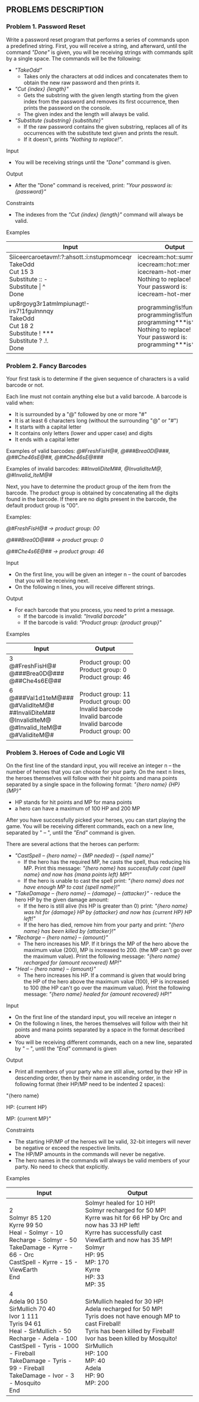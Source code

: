 ## PROBLEMS DESCRIPTION


### Problem 1.	Password Reset
Write a password reset program that performs a series of commands upon a predefined string. First, you will receive a string, and afterward, until the command _"Done"_ is given, you will be receiving strings with commands split by a single space. The commands will be the following:
  +	_"TakeOdd"_
    +	 Takes only the characters at odd indices and concatenates them to obtain the new raw password and then prints it.
  +	_"Cut {index} {length}"_
    +	Gets the substring with the given length starting from the given index from the password and removes its first occurrence, then prints the password on the console.
    +	The given index and the length will always be valid.
  +	_"Substitute {substring} {substitute}"_
    +	If the raw password contains the given substring, replaces all of its occurrences with the substitute text given and prints the result.
    +	If it doesn't, prints _"Nothing to replace!"_.
    
Input
  +	You will be receiving strings until the _"Done"_ command is given.

Output
  +	After the "Done" command is received, print: _"Your password is: {password}"_

Constraints
  +	The indexes from the _"Cut {index} {length}"_ command will always be valid.

Examples

| Input     | Output |
| --------- | -----|
| Siiceercaroetavm!:?:ahsott.:i:nstupmomceqr <br> TakeOdd <br> Cut 15 3 <br> Substitute :: - <br> Substitute \| ^ <br> Done | icecream::hot::summer <br> icecream::hot::mer <br> icecream-hot-mer <br> Nothing to replace! <br> Your password is: icecream-hot-mer |
| up8rgoyg3r1atmlmpiunagt!-irs7!1fgulnnnqy <br> TakeOdd <br> Cut 18 2 <br> Substitute ! *** <br> Substitute ? .!. <br> Done | programming!is!funny <br> programming!is!fun <br> programming**\*is**\*fun <br> Nothing to replace! <br> Your password is: programming**\*is**\*fun |


### Problem 2.	Fancy Barcodes
Your first task is to determine if the given sequence of characters is a valid barcode or not. 

Each line must not contain anything else but a valid barcode. A barcode is valid when:
  +	It is surrounded by a "@" followed by one or more "#"
  +	It is at least 6 characters long (without the surrounding "@" or "#")
  +	It starts with a capital letter
  +	It contains only letters (lower and upper case) and digits
  +	It ends with a capital letter
  
Examples of valid barcodes: _@#FreshFisH@#, @###Brea0D@###, @##Che46sE@##, @##Che46sE@###_

Examples of invalid barcodes: _##InvaliDiteM##, @InvalidIteM@, @#Invalid_IteM@#_

Next, you have to determine the product group of the item from the barcode. The product group is obtained by concatenating all the digits found in the barcode. If there are no digits present in the barcode, the default product group is "00".

Examples:  

_@#FreshFisH@# -> product group: 00_

_@###Brea0D@### -> product group: 0_

_@##Che4s6E@## -> product group: 46_

Input
  + On the first line, you will be given an integer n – the count of barcodes that you will be receiving next. 
  + On the following n lines, you will receive different strings.

Output
  + For each barcode that you process, you need to print a message.
    + If the barcode is invalid: _"Invalid barcode"_
    + If the barcode is valid: _"Product group: {product group}"_
    
Examples

| Input     | Output |
| --------- | -----|
| 3 <br> @#FreshFisH@# <br> @###Brea0D@### <br> @##Che4s6E@## | Product group: 00 <br> Product group: 0 <br> Product group: 46 |
| 6 <br> @###Val1d1teM@### <br> @#ValidIteM@# <br> ##InvaliDiteM## <br> @InvalidIteM@ <br> @#Invalid_IteM@# <br> @#ValiditeM@# | Product group: 11 <br> Product group: 00 <br> Invalid barcode <br> Invalid barcode <br> Invalid barcode <br> Product group: 00 |

### Problem 3.	Heroes of Code and Logic VII
On the first line of the standard input, you will receive an integer n – the number of heroes that you can choose for your party. On the next n lines, the heroes themselves will follow with their hit points and mana points separated by a single space in the following format: _"{hero name} {HP} {MP}"_
  +	HP stands for hit points and MP for mana points
  +	a hero can have a maximum of 100 HP and 200 MP
  
After you have successfully picked your heroes, you can start playing the game. You will be receiving different commands, each on a new line, separated by " – ", until the _"End"_ command is given.

There are several actions that the heroes can perform:
  + _"CastSpell – {hero name} – {MP needed} – {spell name}"_
    +	If the hero has the required MP, he casts the spell, thus reducing his MP. Print this message: _"{hero name} has successfully cast {spell name} and now has {mana points left} MP!"_
    +	If the hero is unable to cast the spell print: _"{hero name} does not have enough MP to cast {spell name}!"_
  + _"TakeDamage – {hero name} – {damage} – {attacker}"_ - reduce the hero HP by the given damage amount:
    + If the hero is still alive (his HP is greater than 0) print: _"{hero name} was hit for {damage} HP by {attacker} and now has {current HP} HP left!"_
    +	If the hero has died, remove him from your party and print: _"{hero name} has been killed by {attacker}!"_
  + _"Recharge – {hero name} – {amount}"_
    +	The hero increases his MP. If it brings the MP of the hero above the maximum value (200), MP is increased to 200. (the MP can't go over the maximum value). Print the following message: _"{hero name} recharged for {amount recovered} MP!"_
  + _"Heal – {hero name} – {amount}"_
    +	The hero increases his HP. If a command is given that would bring the HP of the hero above the maximum value (100), HP is increased to 100 (the HP can't go over the maximum value). Print the following message: _"{hero name} healed for {amount recovered} HP!"_

Input
  +	On the first line of the standard input, you will receive an integer n
  +	On the following n lines, the heroes themselves will follow with their hit points and mana points separated by a space in the format described above
  +	You will be receiving different commands, each on a new line, separated by " – ", until the _"End"_ command is given

Output
  +	Print all members of your party who are still alive, sorted by their HP in descending order, then by their name in ascending order, in the following format (their HP/MP need to be indented 2 spaces):
 	
"{hero name}

  HP: {current HP}

  MP: {current MP}"

Constraints
  +	The starting HP/MP of the heroes will be valid, 32-bit integers will never be negative or exceed the respective limits.
  +	The HP/MP amounts in the commands will never be negative.
  +	The hero names in the commands will always be valid members of your party. No need to check that explicitly.

Examples

| Input     | Output |
| --------- | -----|
| 2 <br> Solmyr 85 120 <br> Kyrre 99 50 <br> Heal - Solmyr - 10 <br> Recharge - Solmyr - 50 <br> TakeDamage - Kyrre - 66 - Orc <br> CastSpell - Kyrre - 15 - ViewEarth <br> End | Solmyr healed for 10 HP! <br> Solmyr recharged for 50 MP! <br> Kyrre was hit for 66 HP by Orc and now has 33 HP left! <br> Kyrre has successfully cast ViewEarth and now has 35 MP! <br> Solmyr <br>   HP: 95 <br>   MP: 170 <br> Kyrre <br>   HP: 33 <br>   MP: 35 |
| 4 <br> Adela 90 150 <br> SirMullich 70 40 <br> Ivor 1 111 <br> Tyris 94 61 <br> Heal - SirMullich - 50 <br> Recharge - Adela - 100 <br> CastSpell - Tyris - 1000 - Fireball <br> TakeDamage - Tyris - 99 - Fireball <br> TakeDamage - Ivor - 3 - Mosquito <br> End | SirMullich healed for 30 HP! <br> Adela recharged for 50 MP! <br> Tyris does not have enough MP to cast Fireball! <br> Tyris has been killed by Fireball! <br> Ivor has been killed by Mosquito! <br> SirMullich <br>   HP: 100 <br>   MP: 40 <br> Adela <br>   HP: 90 <br>   MP: 200 |
